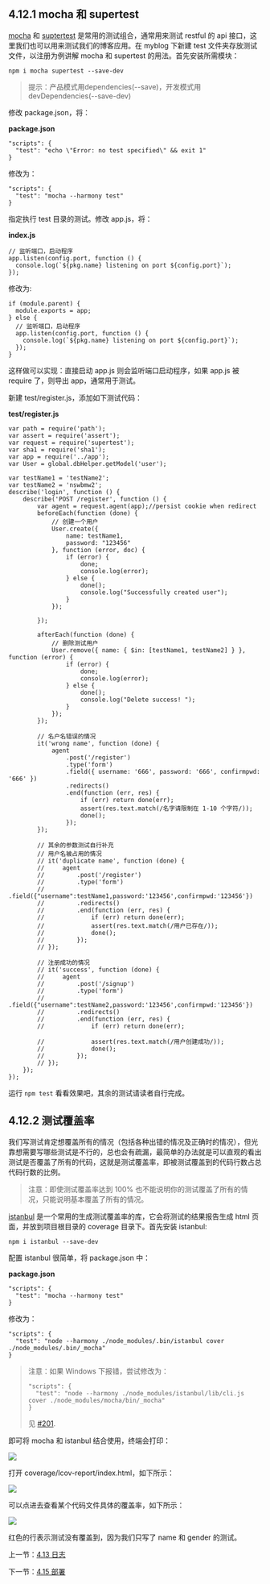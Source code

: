 ## 4.12.1 mocha 和 supertest

[mocha](https://www.npmjs.com/package/mocha) 和 [suptertest](https://www.npmjs.com/package/supertest) 是常用的测试组合，通常用来测试 restful 的 api 接口，这里我们也可以用来测试我们的博客应用。在 myblog 下新建 test 文件夹存放测试文件，以注册为例讲解 mocha 和 supertest 的用法。首先安装所需模块：

```
npm i mocha supertest --save-dev
```
>提示：产品模式用dependencies(--save)，开发模式用devDependencies(--save-dev)


修改 package.json，将：

**package.json**

```
"scripts": {
  "test": "echo \"Error: no test specified\" && exit 1"
}
```

修改为：

```
"scripts": {
  "test": "mocha --harmony test"
}
```

指定执行 test 目录的测试。修改 app.js，将：

**index.js**

```
// 监听端口，启动程序
app.listen(config.port, function () {
  console.log(`${pkg.name} listening on port ${config.port}`);
});
```

修改为:

```
if (module.parent) {
  module.exports = app;
} else {
  // 监听端口，启动程序
  app.listen(config.port, function () {
    console.log(`${pkg.name} listening on port ${config.port}`);
  });
}
```

这样做可以实现：直接启动 app.js 则会监听端口启动程序，如果 app.js 被 require 了，则导出 app，通常用于测试。

新建 test/register.js，添加如下测试代码：

**test/register.js**

```
var path = require('path');
var assert = require('assert');
var request = require('supertest');
var sha1 = require('sha1');
var app = require('../app');
var User = global.dbHelper.getModel('user');

var testName1 = 'testName2';
var testName2 = 'nswbmw2';
describe('login', function () {
    describe('POST /register', function () {
        var agent = request.agent(app);//persist cookie when redirect
        beforeEach(function (done) {
            // 创建一个用户
            User.create({
                name: testName1,
                password: "123456"
            }, function (error, doc) {
                if (error) {
                    done;
                    console.log(error);
                } else {
                    done();
                    console.log("Successfully created user");
                }
            });

        });

        afterEach(function (done) {
            // 删除测试用户
            User.remove({ name: { $in: [testName1, testName2] } }, function (error) {
                if (error) {
                    done;
                    console.log(error);
                } else {
                    done();
                    console.log("Delete success! ");
                }
            });
        });

        // 名户名错误的情况
        it('wrong name', function (done) {
            agent
                .post('/register')
                .type('form')
                .field({ username: '666', password: '666', confirmpwd: '666' })
                .redirects()
                .end(function (err, res) {
                    if (err) return done(err);
                    assert(res.text.match(/名字请限制在 1-10 个字符/));
                    done();
                });
        });

        // 其余的参数测试自行补充
        // 用户名被占用的情况
        // it('duplicate name', function (done) {
        //     agent
        //         .post('/register')
        //         .type('form')
        //         .field({"username":testName1,password:'123456',confirmpwd:'123456'})
        //         .redirects()
        //         .end(function (err, res) {
        //             if (err) return done(err);
        //             assert(res.text.match(/用户已存在/));
        //             done();
        //         });
        // });

        // 注册成功的情况
        // it('success', function (done) {
        //     agent
        //         .post('/signup')
        //         .type('form')
        //         .field({"username":testName2,password:'123456',confirmpwd:'123456'})
        //         .redirects()
        //         .end(function (err, res) {
        //             if (err) return done(err);

        //             assert(res.text.match(/用户创建成功/));
        //             done();
        //         });
        // });
    });
});
```

运行 `npm test` 看看效果吧，其余的测试请读者自行完成。

## 4.12.2 测试覆盖率

我们写测试肯定想覆盖所有的情况（包括各种出错的情况及正确时的情况），但光靠想需要写哪些测试是不行的，总也会有疏漏，最简单的办法就是可以直观的看出测试是否覆盖了所有的代码，这就是测试覆盖率，即被测试覆盖到的代码行数占总代码行数的比例。

> 注意：即使测试覆盖率达到 100% 也不能说明你的测试覆盖了所有的情况，只能说明基本覆盖了所有的情况。

[istanbul](https://www.npmjs.com/package/istanbul) 是一个常用的生成测试覆盖率的库，它会将测试的结果报告生成 html 页面，并放到项目根目录的 coverage 目录下。首先安装 istanbul:

```
npm i istanbul --save-dev
```

配置 istanbul 很简单，将 package.json 中：

**package.json**

```
"scripts": {
  "test": "mocha --harmony test"
}
```

修改为：

```
"scripts": {
  "test": "node --harmony ./node_modules/.bin/istanbul cover ./node_modules/.bin/_mocha"
}
```

> 注意：如果 Windows 下报错，尝试修改为：
> ```
> "scripts": {
>   "test": "node --harmony ./node_modules/istanbul/lib/cli.js cover ./node_modules/mocha/bin/_mocha"
> }
> ```
> 见 [#201](https://github.com/nswbmw/N-blog/issues/201).

即可将 mocha 和 istanbul 结合使用，终端会打印：

![](./img/4.14.1.png)

打开 coverage/Icov-report/index.html，如下所示：

![](./img/4.14.2.png)

可以点进去查看某个代码文件具体的覆盖率，如下所示：

![](./img/4.14.3.png)

红色的行表示测试没有覆盖到，因为我们只写了 name 和 gender 的测试。

上一节：[4.13 日志](https://github.com/nswbmw/N-blog/blob/master/book/4.13%20%E6%97%A5%E5%BF%97.md)

下一节：[4.15 部署](https://github.com/nswbmw/N-blog/blob/master/book/4.15%20%E9%83%A8%E7%BD%B2.md)
